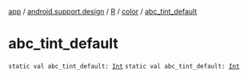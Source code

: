 [app](../../../index.md) / [android.support.design](../../index.md) / [R](../index.md) / [color](index.md) / [abc_tint_default](./abc_tint_default.md)

# abc_tint_default

`static val abc_tint_default: `[`Int`](https://kotlinlang.org/api/latest/jvm/stdlib/kotlin/-int/index.html)
`static val abc_tint_default: `[`Int`](https://kotlinlang.org/api/latest/jvm/stdlib/kotlin/-int/index.html)